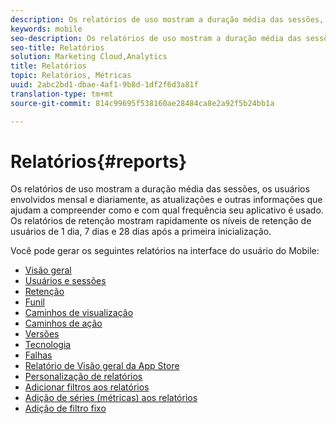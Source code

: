 ```yaml
---
description: Os relatórios de uso mostram a duração média das sessões, os usuários envolvidos mensal e diariamente, as atualizações e outras informações que ajudam a compreender como e com qual frequência seu aplicativo é usado. Os relatórios de retenção mostram rapidamente os níveis de retenção de usuários de 1 dia, 7 dias e 28 dias após a primeira inicialização.
keywords: mobile
seo-description: Os relatórios de uso mostram a duração média das sessões, os usuários envolvidos mensal e diariamente, as atualizações e outras informações que ajudam a compreender como e com qual frequência seu aplicativo é usado. Os relatórios de retenção mostram rapidamente os níveis de retenção de usuários de 1 dia, 7 dias e 28 dias após a primeira inicialização.
seo-title: Relatórios
solution: Marketing Cloud,Analytics
title: Relatórios
topic: Relatórios, Métricas
uuid: 2abc2bd1-dbae-4af1-9b8d-1df2f6d3a81f
translation-type: tm+mt
source-git-commit: 814c99695f538160ae28484ca8e2a92f5b24bb1a

---
```



# Relatórios{#reports}

Os relatórios de uso mostram a duração média das sessões, os usuários envolvidos mensal e diariamente, as atualizações e outras informações que ajudam a compreender como e com qual frequência seu aplicativo é usado. Os relatórios de retenção mostram rapidamente os níveis de retenção de usuários de 1 dia, 7 dias e 28 dias após a primeira inicialização.

Você pode gerar os seguintes relatórios na interface do usuário do Mobile:

* [Visão geral](/help/using/usage/usage-overview.md)
* [Usuários e sessões](/help/using/usage/users-sessions.md)
* [Retenção](/help/using/usage/reports-retention.md)
* [Funil](/help/using/usage/reports-funnel.md)
* [Caminhos de visualização](/help/using/usage/reports-view-paths.md)
* [Caminhos de ação](/help/using/usage/reports-action-paths.md)
* [Versões](/help/using/usage/c-reports-versions.md)
* [Tecnologia](/help/using/usage/reports-technology.md)
* [Falhas](/help/using/usage/c-crashes.md)
* [Relatório de Visão geral da App Store](/help/using/usage/c-app-store-store-performance.md)
* [Personalização de relatórios](/help/using/usage/reports-customize/reports-customize.md)
* [Adicionar filtros aos relatórios](/help/using/usage/reports-customize/t-reports-customize.md)
* [Adição de séries (métricas) aos relatórios](/help/using/usage/reports-customize/t-reports-series.md)
* [Adição de filtro fixo](/help/using/usage/reports-customize/t-sticky-filter.md)
